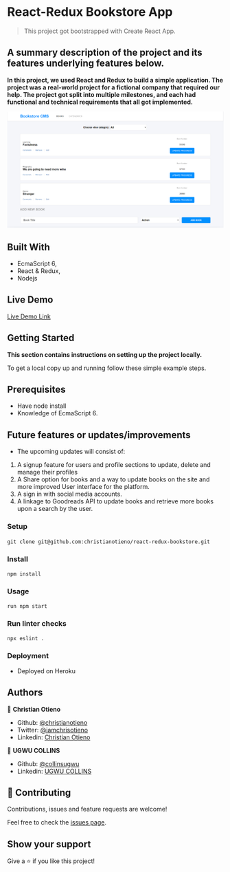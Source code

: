 # React-Redux Bookstore App

> This project got bootstrapped with Create React App.

## A summary description of the project and its features underlying features below.

**In this project, we used React and Redux to build a simple application. The project was a real-world project for a fictional company that required our help. The project got split into multiple milestones, and each had functional and technical requirements that all got implemented.**

![screenshot](./public/screenshot.png)



## Built With

- EcmaScript 6,
- React & Redux,
- Nodejs

## Live Demo

[Live Demo Link](https://glacial-garden-24746.herokuapp.com/)


## Getting Started

**This section contains instructions on setting up the project locally.**

To get a local copy up and running follow these simple example steps.

## Prerequisites

- Have node install
- Knowledge of EcmaScript 6.


## Future features or updates/improvements
- The upcoming updates will consist of:
1. A signup feature for users and profile sections to update, delete and manage their profiles
2. A Share option for books and a way to update books on the site and more improved User interface for the platform.
3. A sign in with social media accounts. 
4. A linkage to Goodreads API to update books and retrieve more books upon a search by the user.

### Setup

```
git clone git@github.com:christianotieno/react-redux-bookstore.git
```

### Install

```
npm install
```

### Usage

```
run npm start
```

### Run linter checks

```
npx eslint .
```

### Deployment

- Deployed on Heroku


## Authors

👤 **Christian Otieno**

- Github: [@christianotieno](https://github.com/christianotieno)
- Twitter: [@iamchrisotieno](https://twitter.com/iamchrisotieno)
- Linkedin: [Christian Otieno](https://www.linkedin.com/in/christianotieno/)

👤 **UGWU COLLINS**

- Github: [@collinsugwu](https://github.com/collinsugwu)
- Linkedin: [UGWU COLLINS](https://www.linkedin.com/in/collins-ugwu-25896414a/)

## 🤝 Contributing

Contributions, issues and feature requests are welcome!

Feel free to check the [issues page](https://github.com/christianotieno/react-redux-bookstore/issues).

## Show your support

Give a ⭐️ if you like this project!
